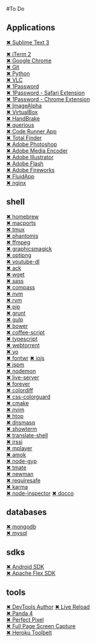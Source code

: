 #To Do

## Applications

[✖ Sublime Text 3](https://download.sublimetext.com/Sublime%20Text%20Build%203083.dmg)
<!-- ln -s "/Applications/Sublime Text.app/Contents/SharedSupport/bin/subl" /usr/local/bin/subl -->
[✖ iTerm 2](https://iterm2.com/downloads/stable/iTerm2-2_1_4.zip) <br>
[✖ Google Chrome](https://www.google.com.br/chrome/browser/thankyou.html?platform=mac) <br>
[✖ Git](http://sourceforge.net/projects/git-osx-installer/files/git-2.6.4-intel-universal-mavericks.dmg/download?use_mirror=autoselect) <br>
[✖ Python](https://www.python.org/ftp/python/3.5.1/python-3.5.1-macosx10.6.pkg) <br>
[✖ VLC](http://get.videolan.org/vlc/2.2.2/macosx/vlc-2.2.2.dmg) <br>
[✖ 1Password](https://d13itkw33a7sus.cloudfront.net/dist/1P/mac4/1Password-6.0.1.zip) <br>
[✖ 1Password - Safari Extension](https://agilebits.com/onepassword/extensions/safari?beta=false) <br>
[✖ 1Password - Chrome Extension](https://agilebits.com/onepassword/extensions) <br>
[✖ ImageAlpha](https://pngmini.com/) <br>
[✖ VirtualBox](https://www.virtualbox.org/) <br>
[✖ HandBrake](https://handbrake.fr/) <br>
[✖ querious](http://www.araelium.com/querious/) <br>
[✖ Code Runner App](https://coderunnerapp.com/) <br>
[✖ Total Finder](http://totalfinder.binaryage.com/) <br>
[✖ Adobe Photoshop]() <br>
[✖ Adobe Media Encoder]() <br>
[✖ Adobe Illustrator]() <br>
[✖ Adobe Flash]() <br>
[✖ Adobe Fireworks]() <br>
[✖ FluidApp](http://fluidapp.com/) <br>
[✖ nginx](https://www.nginx.com/) <br>

## shell
[✖ homebrew]() <br>
[✖ macports]() <br>
[✖ tmux](http://tmux.github.io/) <br> 
[✖ phantomjs](https://bitbucket.org/ariya/phantomjs/downloads/phantomjs-2.1.1-macosx.zip) <br>
[✖ ffmpeg]() <br>
[✖ graphicsmagick](http://www.graphicsmagick.org) <br>
[✖ optipng](http://optipng.sourceforge.net) <br>
[✖ youtube-dl](https://rg3.github.io/youtube-dl/download.html) <br>
[✖ ack](http://beyondgrep.com/install/) <br>
[✖ wget]() <br>
[✖ sass](http://sass-lang.com/install) <br>
[✖ compass](http://compass-style.org/install/) <br>
[✖ nvm](https://github.com/creationix/nvm) <br>
[✖ rvm](https://rvm.io/rvm/install) <br>
[✖ pip](https://pip.pypa.io/en/stable/installing/) <br>
[✖ grunt](http://gruntjs.com/getting-started) <br>
[✖ gulp](http://gulpjs.com) <br>
[✖ bower](http://bower.io) <br>
[✖ coffee-script](http://coffeescript.org/) <br>
[✖ typescript](http://www.typescriptlang.org/) <br>
[✖ webtorrent](https://github.com/feross/webtorrent#install) <br>
[✖ yo](http://yeoman.io) <br>
[✖ fontwr](https://github.com/raphaklaus/fontwr)
[✖ iojs](https://iojs.org/pt-br/index.html) <br>
[✖ jspm](http://jspm.io/) <br>
[✖ nodemon](http://nodemon.io) <br>
[✖ live-server](https://github.com/tapio/live-server) <br>
[✖ forever](https://github.com/foreverjs/forever) <br>
[✖ colordiff](http://www.colordiff.org/) <br>
[✖ css-colorguard](https://github.com/SlexAxton/css-colorguard) <br>
[✖ cmake](https://cmake.org/download/) <br>
[✖ nvim](https://github.com/cwoac/nvim) <br>
[✖ htop](http://hisham.hm/htop/) <br>
[✖ dnsmasq](http://www.thekelleys.org.uk/dnsmasq/doc.html) <br>
[✖ showterm](http://showterm.io/) <br>
[✖ translate-shell](https://github.com/soimort/translate-shell) <br>
[✖ irssi](https://irssi.org/) <br>
[✖ mplayer](http://www.mplayerhq.hu/design7/news.html) <br>
[✖ amok](http://amokjs.com/)<br>
[✖ node-gyp](https://www.npmjs.com/package/node-gyp) <br>
[✖ tmate](https://tmate.io/) <br>
[✖ newman](https://github.com/postmanlabs/newman/) <br>
[✖ requiresafe](https://www.npmjs.com/package/requiresafe) <br>
[✖ karma](https://karma-runner.github.io/0.13/index.html) <br>
[✖ node-inspector](https://github.com/node-inspector/node-inspector)
[✖ docco](http://jashkenas.github.io/docco/)

## databases
[✖ mongodb]() <br>
[✖ mysql]() <br>

## sdks
[✖ Android SDK]() <br>
[✖ Apache Flex SDK]() <br>

## tools
[✖ DevTools Author](https://github.com/micjamking/devtools-author)
[✖ Live Reload](https://chrome.google.com/webstore/detail/livereload/jnihajbhpnppcggbcgedagnkighmdlei/related) <br>
[✖ Panda 4](https://chrome.google.com/webstore/detail/panda-4-news-inspiration/haafibkemckmbknhfkiiniobjpgkebko?utm_source=v3) <br>
[✖ Perfect Pixel](https://chrome.google.com/webstore/detail/perfectpixel-by-welldonec/dkaagdgjmgdmbnecmcefdhjekcoceebi) <br>
[✖ Full Page Screen Capture](https://chrome.google.com/webstore/detail/full-page-screen-capture/fdpohaocaechififmbbbbbknoalclacl) <br>
[✖ Heroku Toolbelt](https://toolbelt.heroku.com/download/osx) <br>

<!-- @see http://vim.wikia.com/wiki/Easier_buffer_switching -->
<!-- @see http://vimcolors.com/243/material-theme/light -->
<!-- @see https://github.com/facelessuser/ColorHelper -->
<!-- @see https://github.com/square/maximum-awesome -->
<!-- @see http://foffer.dk/install-ruby-on-os-x-10-10-yosemite-using-rvm/ -->
<!-- @see http://osxdaily.com/2012/03/21/change-shell-mac-os-x/ -->
